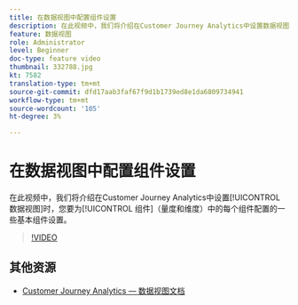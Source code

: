 ```yaml
---
title: 在数据视图中配置组件设置
description: 在此视频中，我们将介绍在Customer Journey Analytics中设置数据视图时，您要为每个组件（量度和维度）配置的一些基本组件设置。
feature: 数据视图
role: Administrator
level: Beginner
doc-type: feature video
thumbnail: 332788.jpg
kt: 7582
translation-type: tm+mt
source-git-commit: dfd17aab3faf67f9d1b1739ed8e1da6809734941
workflow-type: tm+mt
source-wordcount: '105'
ht-degree: 3%

---
```



# 在数据视图中配置组件设置

在此视频中，我们将介绍在Customer Journey Analytics中设置[!UICONTROL 数据视图]时，您要为[!UICONTROL 组件]（量度和维度）中的每个组件配置的一些基本组件设置。

>[!VIDEO](https://video.tv.adobe.com/v/332788/?quality=12&learn=on)

## 其他资源

* [Customer Journey Analytics — 数据视图文档](https://experienceleague.adobe.com/docs/analytics-platform/using/cja-dataviews/create-dataview.html)
